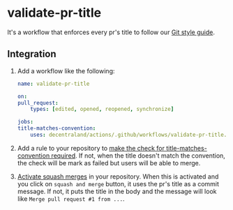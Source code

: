 # validate-pr-title

It's a workflow that enforces every pr's title to follow our [Git style guide](https://github.com/decentraland/adr/blob/main/docs/ADR-6-git-style-guide.md).

## Integration

1. Add a workflow like the following:

    ```yaml
    name: validate-pr-title

    on:
    pull_request:
        types: [edited, opened, reopened, synchronize]

    jobs:
    title-matches-convention:
        uses: decentraland/actions/.github/workflows/validate-pr-title.yml@main
    ```
2. Add a rule to your repository to [make the check for title-matches-convention required](docs/check_required/CHECK_REQUIRED.md). If not, when the title doesn't match the convention, the check will be mark as failed but users will be able to merge.

3. [Activate squash merges](docs/squash_merge/SQUASH_MERGE.md) in your repository. When this is activated and you click on `squash and merge` button, it uses the pr's title as a commit message. If not, it puts the title in the body and the message will look like `Merge pull request #1 from ...`.
